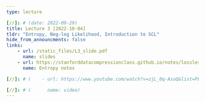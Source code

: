 ```yaml
---
type: lecture

[//]: # (date: 2022-09-29)
title: Lecture 3 [2022-10-04]
tldr: "Entropy, Neg-log Likelihood, Introduction to SCL"
hide_from_announcments: false
links: 
    - url: /static_files/L3_slide.pdf
      name: slides
    - url: https://stanforddatacompressionclass.github.io/notes/lossless_iid/entropy.html
      name: Entropy notes

[//]: # (    - url: https://www.youtube.com/watch?v=zjL_0q-AsoQ&list=PLv_7iO_xlL0Jgc35Pqn7XP5VTQ5krLMOl&index=3)

[//]: # (      name: video)
---
```

